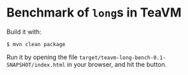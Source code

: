# Benchmark of `long`s in TeaVM

Build it with:

    $ mvn clean package

Run it by opening the file `target/teavm-long-bench-0.1-SNAPSHOT/index.html` in your browser, and hit the button.
